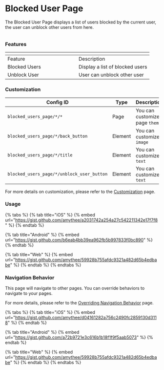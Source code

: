 # Blocked User Page

The Blocked User Page displays a list of users blocked by the current user, the user can unblock other users from here.

<figure><img src="../../../../.gitbook/assets/b1.png" alt=""><figcaption></figcaption></figure>

### Features <a href="#features" id="features"></a>

<table data-header-hidden><thead><tr><th width="217"></th><th></th></tr></thead><tbody><tr><td>Feature</td><td>Description</td></tr><tr><td>Blocked Users</td><td>Display a list of blocked users</td></tr><tr><td>Unblock User</td><td>User can unblock other user</td></tr></tbody></table>

### Customization

<table><thead><tr><th width="306">Config ID</th><th width="122">Type</th><th>Description</th></tr></thead><tbody><tr><td><code>blocked_users_page/*/*</code></td><td>Page</td><td>You can customize page <code>theme</code></td></tr><tr><td><code>blocked_users_page/*/back_button</code></td><td>Element</td><td>You can customize <code>image</code></td></tr><tr><td><code>blocked_users_page/*/title</code></td><td>Element</td><td>You can customize <code>text</code></td></tr><tr><td><code>blocked_users_page/*/unblock_user_button</code></td><td>Element</td><td>You can customize <code>text</code></td></tr></tbody></table>

For more details on customization, please refer to the [Customization](../../customization/) page.

### Usage <a href="#usage" id="usage"></a>

{% tabs %}
{% tab title="iOS" %}
{% embed url="https://gist.github.com/amythee/a2031742a254a27c542211342e17f7f8" %}
{% endtab %}

{% tab title="Android" %}
{% embed url="https://gist.github.com/b6eab4bb39ea962fb5b997833f0bc890" %}
{% endtab %}

{% tab title="Web" %}
{% embed url="https://gist.github.com/amythee/59928b755afdc9321a482d65b4edbabe" %}
{% endtab %}
{% endtabs %}

### Navigation Behavior

This page will navigate to other pages. You can override behaviors to navigate to your pages.

For more details, please refer to the [Overriding Navigation Behavior](https://docs.amity.co/amity-uikit/uikit-v4-beta/customization/overriding-navigation-behaviour) page.

{% tabs %}
{% tab title="iOS" %}
{% embed url="https://gist.github.com/amythee/d04161282a756c2490fc2859130d3118" %}
{% endtab %}

{% tab title="Android" %}
{% embed url="https://gist.github.com/a72b9721e3c616b1b18f1f9f5aab5073" %}
{% endtab %}

{% tab title="Web" %}
{% embed url="https://gist.github.com/amythee/59928b755afdc9321a482d65b4edbabe" %}
{% endtab %}
{% endtabs %}

